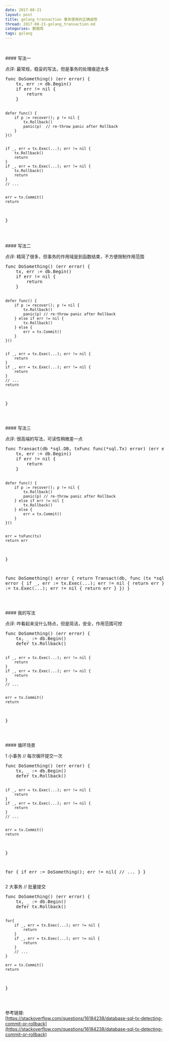 ```yaml
---
date: 2017-08-21
layout: post
title: golang transaction 事务使用的正确姿势
thread: 2017-08-21-golang_transaction.md
categories: 数据库
tags: golang
---
```


<br/>
<p/>
#### 写法一
<p/>
点评: 最常规，稳妥的写法，但是事务的处理痕迹太多
<p/>
<pre>
func DoSomething() (err error) {
    tx, err := db.Begin()
    if err != nil {
        return
    }


    defer func() {
        if p := recover(); p != nil {
            tx.Rollback()
            panic(p)  // re-throw panic after Rollback
        }
    }()


    if _, err = tx.Exec(...); err != nil {
        tx.Rollback()
        return
    }
    if _, err = tx.Exec(...); err != nil {
        tx.Rollback()
        return
    }
    // ...


    err = tx.Commit()
    return
}
</pre>

<br/>
<br/>
#### 写法二
<p/>
点评: 精简了很多，但事务的作用域是到函数结束，不方便限制作用范围
<p/>
<pre>
func DoSomething() (err error) {
    tx, err := db.Begin()
    if err != nil {
        return
    }


    defer func() {
        if p := recover(); p != nil {
            tx.Rollback()
            panic(p) // re-throw panic after Rollback
        } else if err != nil {
            tx.Rollback()
        } else {
            err = tx.Commit()
        }
    }()


    if _, err = tx.Exec(...); err != nil {
        return
    }
    if _, err = tx.Exec(...); err != nil {
        return
    }
    // ...
    return
}
</pre>

<br/>
<p/>
####  写法三
<p/>
点评: 很高端的写法，可读性稍微差一点
<p/>
<pre>
func Transact(db *sql.DB, txFunc func(*sql.Tx) error) (err error) {
    tx, err := db.Begin()
    if err != nil {
        return
    }


    defer func() {
        if p := recover(); p != nil {
            tx.Rollback()
            panic(p) // re-throw panic after Rollback
        } else if err != nil {
            tx.Rollback()
        } else {
            err = tx.Commit()
        }
    }()


    err = txFunc(tx)
    return err
}


func DoSomething() error {
    return Transact(db, func (tx *sql.Tx) error {
        if _, err := tx.Exec(...); err != nil {
            return err
        }
        if _, err := tx.Exec(...); err != nil {
            return err
        }
    })
}
</pre>

<br/>
<p/>
#### 我的写法
<p/>
点评: 咋看起来没什么特点，但是简洁，安全，作用范围可控
<p/>
<pre>
func DoSomething() (err error) {
    tx, _ := db.Begin()
    defer tx.Rollback()

    if _, err = tx.Exec(...); err != nil {
        return
    }
    if _, err = tx.Exec(...); err != nil {
        return
    }
    // ...


    err = tx.Commit()
    return
}
</pre>

<br/>
<p/>
#### 循环场景
<p/>
1 小事务  // 每次循环提交一次
<p/>
<pre>
func DoSomething() (err error) {
    tx, _ := db.Begin()
    defer tx.Rollback()

    if _, err = tx.Exec(...); err != nil {
        return
    }
    if _, err = tx.Exec(...); err != nil {
        return
    }
    // ...


    err = tx.Commit()
    return
}


for {
    if err := DoSomething(); err != nil{
         // ...
    }
}
</pre>

<p/>
<p/>
2 大事务 // 批量提交
<p/>
<pre>
func DoSomething() (err error) {
    tx, _ := db.Begin()
    defer tx.Rollback()

    for{
        if _, err = tx.Exec(...); err != nil {
            return
        }
        if _, err = tx.Exec(...); err != nil {
            return
        }
        // ...
    }

    err = tx.Commit()
    return
}
</pre>
<br/>
<p/>

参考链接: 
<br/>
[https://stackoverflow.com/questions/16184238/database-sql-tx-detecting-commit-or-rollback](https://stackoverflow.com/questions/16184238/database-sql-tx-detecting-commit-or-rollback)








